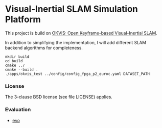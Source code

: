 # Visual-Inertial SLAM Simulation Platform

This project is build on [OKVIS: Open Keyframe-based Visual-Inertial SLAM](https://github.com/ethz-asl/okvis).

In addition to simplifying the implementation, I will add different SLAM backend algorithms for completeness.

```
mkdir build
cd build
cmake ../
cmake --build .
./apps/okvis_test ../config/config_fpga_p2_euroc.yaml DATASET_PATH
```

### License ###

The 3-clause BSD license (see file LICENSE) applies.

### Evaluation ###

- [evo](https://github.com/MichaelGrupp/evo)